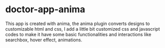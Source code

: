 # doctor-app-anima

This app is created with anima, the anima plugin converts designs to customizable html and css, I add a little bit customized css and javascript codes to make it have some basic functionalities and interactions like searchbox, hover effect, animations. 




